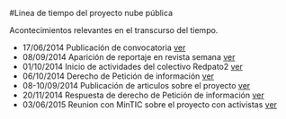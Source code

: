 #Linea de tiempo del proyecto nube pública

Acontecimientos relevantes en el transcurso del tiempo.

* 17/06/2014 Publicación de convocatoria [ver](https://www.contratos.gov.co/consultas/detalleProceso.do?numConstancia=14-1-120568)
* 08/09/2014 Aparición de reportaje en revista semana [ver](http://www.semana.com/tecnologia/articulo/cada-colombiano-tendra-un-email-oficial/402110-3)
* 01/10/2014 Inicio de actividades del colectivo Redpato2 [ver](http://pad.redpatodos.co/p/correo_nube_publica/timeslider#1)
* 06/10/2014 Derecho de Petición de información [ver](peticion_info_nubepublica)
* 08-10/09/2014 Publicación de articulos sobre el proyecto [ver](articulos.md)
* 20/11/2014 Respuesta de derecho de Petición de información [ver](Respuesta_Rad_632414_764618_20NOV2014.pdf)
* 03/06/2015 Reunion con MinTIC sobre el proyecto con activistas [ver](reunion_gobierno_en_linea)
